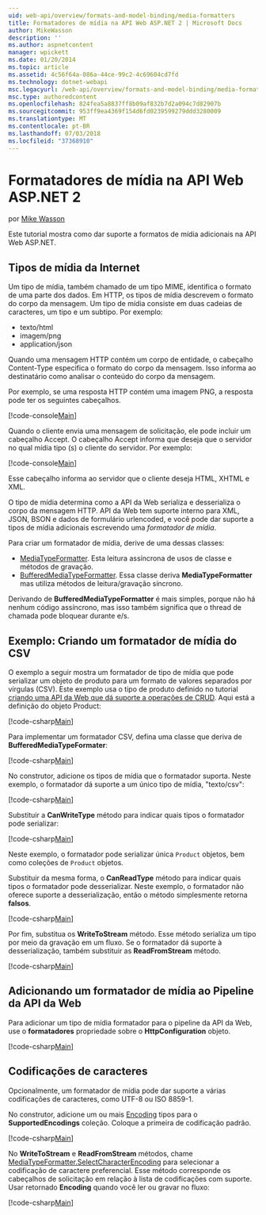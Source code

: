 ```yaml
---
uid: web-api/overview/formats-and-model-binding/media-formatters
title: Formatadores de mídia na API Web ASP.NET 2 | Microsoft Docs
author: MikeWasson
description: ''
ms.author: aspnetcontent
manager: wpickett
ms.date: 01/20/2014
ms.topic: article
ms.assetid: 4c56f64a-086a-44ce-99c2-4c69604cd7fd
ms.technology: dotnet-webapi
msc.legacyurl: /web-api/overview/formats-and-model-binding/media-formatters
msc.type: authoredcontent
ms.openlocfilehash: 824fea5a8837ff8b09af832b7d2a094c7d82907b
ms.sourcegitcommit: 953ff9ea4369f154d6fd0239599279ddd3280009
ms.translationtype: MT
ms.contentlocale: pt-BR
ms.lasthandoff: 07/03/2018
ms.locfileid: "37368910"
---
```

<a name="media-formatters-in-aspnet-web-api-2"></a>Formatadores de mídia na API Web ASP.NET 2
====================
por [Mike Wasson](https://github.com/MikeWasson)

Este tutorial mostra como dar suporte a formatos de mídia adicionais na API Web ASP.NET.

## <a name="internet-media-types"></a>Tipos de mídia da Internet

Um tipo de mídia, também chamado de um tipo MIME, identifica o formato de uma parte dos dados. Em HTTP, os tipos de mídia descrevem o formato do corpo da mensagem. Um tipo de mídia consiste em duas cadeias de caracteres, um tipo e um subtipo. Por exemplo:

- texto/html
- imagem/png
- application/json

Quando uma mensagem HTTP contém um corpo de entidade, o cabeçalho Content-Type especifica o formato do corpo da mensagem. Isso informa ao destinatário como analisar o conteúdo do corpo da mensagem.

Por exemplo, se uma resposta HTTP contém uma imagem PNG, a resposta pode ter os seguintes cabeçalhos.

[!code-console[Main](media-formatters/samples/sample1.cmd)]

Quando o cliente envia uma mensagem de solicitação, ele pode incluir um cabeçalho Accept. O cabeçalho Accept informa que deseja que o servidor no qual mídia tipo (s) o cliente do servidor. Por exemplo:

[!code-console[Main](media-formatters/samples/sample2.cmd)]

Esse cabeçalho informa ao servidor que o cliente deseja HTML, XHTML e XML.

O tipo de mídia determina como a API da Web serializa e desserializa o corpo da mensagem HTTP. API da Web tem suporte interno para XML, JSON, BSON e dados de formulário urlencoded, e você pode dar suporte a tipos de mídia adicionais escrevendo uma *formatador de mídia*.

Para criar um formatador de mídia, derive de uma dessas classes:

- [MediaTypeFormatter](https://msdn.microsoft.com/library/system.net.http.formatting.mediatypeformatter.aspx). Esta leitura assíncrona de usos de classe e métodos de gravação.
- [BufferedMediaTypeFormatter](https://msdn.microsoft.com/library/system.net.http.formatting.bufferedmediatypeformatter.aspx). Essa classe deriva **MediaTypeFormatter** mas utiliza métodos de leitura/gravação síncrono.

Derivando de **BufferedMediaTypeFormatter** é mais simples, porque não há nenhum código assíncrono, mas isso também significa que o thread de chamada pode bloquear durante e/s.

## <a name="example-creating-a-csv-media-formatter"></a>Exemplo: Criando um formatador de mídia do CSV

O exemplo a seguir mostra um formatador de tipo de mídia que pode serializar um objeto de produto para um formato de valores separados por vírgulas (CSV). Este exemplo usa o tipo de produto definido no tutorial [criando uma API da Web que dá suporte a operações de CRUD](../older-versions/creating-a-web-api-that-supports-crud-operations.md). Aqui está a definição do objeto Product:

[!code-csharp[Main](media-formatters/samples/sample3.cs)]

Para implementar um formatador CSV, defina uma classe que deriva de **BufferedMediaTypeFormater**:

[!code-csharp[Main](media-formatters/samples/sample4.cs)]

No construtor, adicione os tipos de mídia que o formatador suporta. Neste exemplo, o formatador dá suporte a um único tipo de mídia, &quot;texto/csv&quot;:

[!code-csharp[Main](media-formatters/samples/sample5.cs)]

Substituir a **CanWriteType** método para indicar quais tipos o formatador pode serializar:

[!code-csharp[Main](media-formatters/samples/sample6.cs)]

Neste exemplo, o formatador pode serializar única `Product` objetos, bem como coleções de `Product` objetos.

Substituir da mesma forma, o **CanReadType** método para indicar quais tipos o formatador pode desserializar. Neste exemplo, o formatador não oferece suporte a desserialização, então o método simplesmente retorna **falsos**.

[!code-csharp[Main](media-formatters/samples/sample7.cs)]

Por fim, substitua os **WriteToStream** método. Esse método serializa um tipo por meio da gravação em um fluxo. Se o formatador dá suporte à desserialização, também substituir as **ReadFromStream** método.

[!code-csharp[Main](media-formatters/samples/sample8.cs)]

## <a name="adding-a-media-formatter-to-the-web-api-pipeline"></a>Adicionando um formatador de mídia ao Pipeline da API da Web

Para adicionar um tipo de mídia formatador para o pipeline da API da Web, use o **formatadores** propriedade sobre o **HttpConfiguration** objeto.

[!code-csharp[Main](media-formatters/samples/sample9.cs)]

## <a name="character-encodings"></a>Codificações de caracteres

Opcionalmente, um formatador de mídia pode dar suporte a várias codificações de caracteres, como UTF-8 ou ISO 8859-1.

No construtor, adicione um ou mais [Encoding](https://msdn.microsoft.com/library/system.text.encoding.aspx) tipos para o **SupportedEncodings** coleção. Coloque a primeira de codificação padrão.

[!code-csharp[Main](media-formatters/samples/sample10.cs?highlight=6-7)]

No **WriteToStream** e **ReadFromStream** métodos, chame [MediaTypeFormatter.SelectCharacterEncoding](https://msdn.microsoft.com/library/hh969054.aspx) para selecionar a codificação de caractere preferencial. Esse método corresponde os cabeçalhos de solicitação em relação à lista de codificações com suporte. Usar retornado **Encoding** quando você ler ou gravar no fluxo:

[!code-csharp[Main](media-formatters/samples/sample11.cs?highlight=3,5)]
